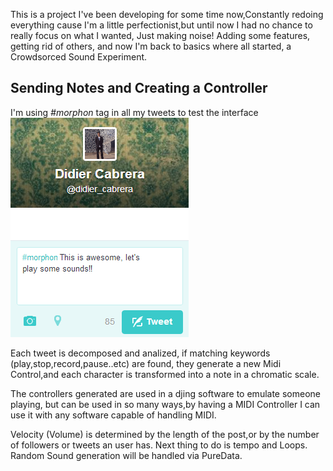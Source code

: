 This is a project I've been developing for some time now,Constantly redoing everything cause I'm a little perfectionist,but until now I had no chance to really focus on what I wanted, Just making noise! Adding some features, getting rid of others, and now I'm back to basics where all started, a Crowdsorced Sound Experiment.

## Sending Notes and Creating a Controller

I'm using *#morphon* tag in all my tweets to test the interface
![Tweet](../project_images/tweet.png?raw=true "Tweet")

Each tweet is decomposed and analized, if matching keywords (play,stop,record,pause..etc) are found, they generate a new Midi Control,and each character is transformed into a note in a chromatic scale.

The controllers generated are used in a djing software to emulate someone playing, but can be used in so many ways,by having a MIDI Controller I can use it with any software capable of handling MIDI.

Velocity (Volume) is determined by the length of the post,or by the number of followers or tweets an user has.
Next thing to do is tempo and Loops.
Random Sound generation will be handled via PureData.